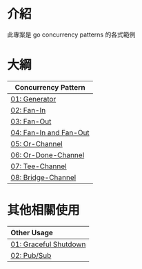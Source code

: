 # 介紹

此專案是 go concurrency patterns 的各式範例

# 大綱


| Concurrency Pattern                           |
|-----------------------------------------------|
 | [01: Generator](./01-generator)               | 
 | [02: Fan-In](./02-fan-in)                     | 
 | [03: Fan-Out](./03-fan-out)                   | 
 | [04: Fan-In and Fan-Out](./04-fan-in-fan-out) |
 | [05: Or-Channel](./05-or-channel)             |
 | [06: Or-Done-Channel](./06-or-done-channel)   |
 | [07: Tee-Channel](./07-tee-channel)           |
 | [08: Bridge-Channel](./08-bridge-channel)     |

# 其他相關使用

| Other Usage                                  |
|:---------------------------------------------|
| [01: Graceful Shutdown](./other/01-graceful) | 
| [02: Pub/Sub](./other/02-pub-sub)            | 